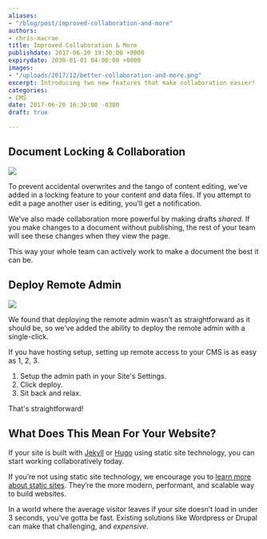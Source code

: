 ```yaml
---
aliases:
- "/blog/post/improved-collaboration-and-more"
authors:
- chris-macrae
title: Improved Collaboration & More
publishdate: 2017-06-20 19:30:00 +0000
expirydate: 2030-01-01 04:00:00 +0000
images:
- "/uploads/2017/12/better-collaboration-and-more.png"
excerpt: Introducing two new features that make collaboration easier!
categories:
- CMS
date: 2017-06-20 16:30:00 -0300
draft: true

---
```

## Document Locking & Collaboration

<img src="/uploads/2017/12/forestry_locked-1.png" draggable="true" data-bukket-ext-bukket-draggable="true">

To prevent accidental overwrites and the tango of content editing, we’ve added in a locking feature to your content and data files. If you attempt to edit a page another user is editing, you’ll get a notification.

We’ve also made collaboration more powerful by making drafts *shared*. If you make changes to a document without publishing, the rest of your team will see these changes when they view the page.

This way your whole team can actively work to make a document the best it can be.

## Deploy Remote Admin

<img src="/uploads/2017/12/deploy-admin.png" draggable="true" data-bukket-ext-bukket-draggable="true">

We found that deploying the remote admin wasn’t as straightforward as it should be, so we’ve added the ability to deploy the remote admin with a single-click.

If you have hosting setup, setting up remote access to your CMS is as easy as 1, 2, 3.

1. Setup the admin path in your Site's Settings.
1. Click deploy.
1. Sit back and relax.

That's straightforward!

## What Does This Mean For Your Website?

If your site is built with [Jekyll](https://forestry.io/docs/developing-with-jekyll/intro) or [Hugo](https://forestry.io/docs/developing-with-hugo/intro) using static site technology, you can start working collaboratively today.

If you’re not using static site technology, we encourage you to [learn more about static sites](https://forestry.io/docs/getting-started/what-is-a-static-site/). They’re the more modern, performant, and scalable way to build websites.

In a world where the average visitor leaves if your site doesn’t load in under 3 seconds, you’ve gotta be fast. Existing solutions like Wordpress or Drupal can make that challenging, and *expensive*.

